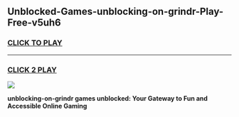 
## Unblocked-Games-unblocking-on-grindr-Play-Free-v5uh6
<h3>
<a href="https://premium76.site?title=unblocking-on-grindr&ref=23A">CLICK TO PLAY</a></h3>
<hr>

<h3>
<a href="https://premium76.site?title=unblocking-on-grindr&ref=23A">CLICK 2 PLAY</a>
  
</h3>

<a href="https://premium76.site?title=unblocking-on-grindr&ref=23A"><img src="https://clearcache.store/games.png"></a>


**unblocking-on-grindr games unblocked: Your Gateway to Fun and Accessible Online Gaming**
